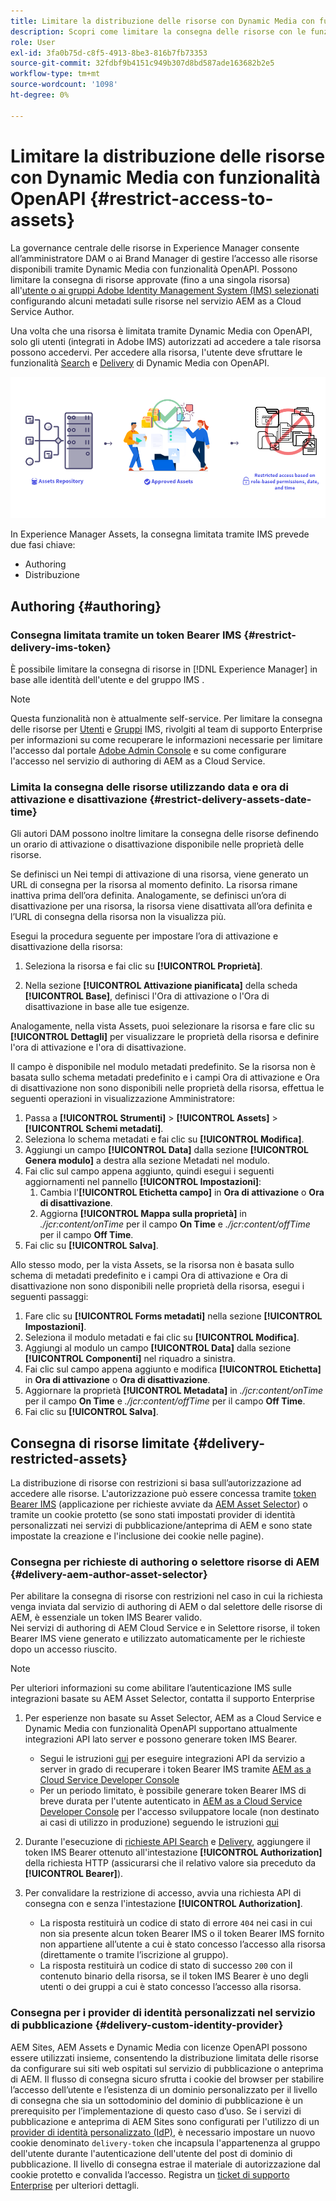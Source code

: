 ```yaml
---
title: Limitare la distribuzione delle risorse con Dynamic Media con funzionalità OpenAPI
description: Scopri come limitare la consegna delle risorse con le funzionalità OpenAPI.
role: User
exl-id: 3fa0b75d-c8f5-4913-8be3-816b7fb73353
source-git-commit: 32fdbf9b4151c949b307d8bd587ade163682b2e5
workflow-type: tm+mt
source-wordcount: '1098'
ht-degree: 0%

---
```


# Limitare la distribuzione delle risorse con Dynamic Media con funzionalità OpenAPI {#restrict-access-to-assets}

La governance centrale delle risorse in Experience Manager consente all’amministratore DAM o ai Brand Manager di gestire l’accesso alle risorse disponibili tramite Dynamic Media con funzionalità OpenAPI. Possono limitare la consegna di risorse approvate (fino a una singola risorsa) all&#39;[utente o ai gruppi Adobe Identity Management System (IMS) selezionati](https://helpx.adobe.com/in/enterprise/using/users.html#user-mgt-strategy) configurando alcuni metadati sulle risorse nel servizio AEM as a Cloud Service Author.

Una volta che una risorsa è limitata tramite Dynamic Media con OpenAPI, solo gli utenti (integrati in Adobe IMS) autorizzati ad accedere a tale risorsa possono accedervi. Per accedere alla risorsa, l&#39;utente deve sfruttare le funzionalità [Search](search-assets-api.md) e [Delivery](deliver-assets-apis.md) di Dynamic Media con OpenAPI.

![Accesso limitato alle risorse](/help/assets/assets/restricted-access.png)

In Experience Manager Assets, la consegna limitata tramite IMS prevede due fasi chiave:

* Authoring
* Distribuzione

## Authoring {#authoring}

### Consegna limitata tramite un token Bearer IMS {#restrict-delivery-ims-token}

È possibile limitare la consegna di risorse in [!DNL Experience Manager] in base alle identità dell&#39;utente e del gruppo IMS .

>[!NOTE]
>
> Questa funzionalità non è attualmente self-service. Per limitare la consegna delle risorse per [Utenti](https://helpx.adobe.com/in/enterprise/using/manage-directory-users.html) e [Gruppi](https://helpx.adobe.com/in/enterprise/using/user-groups.html) IMS, rivolgiti al team di supporto Enterprise per informazioni su come recuperare le informazioni necessarie per limitare l&#39;accesso dal portale [Adobe Admin Console](https://adminconsole.adobe.com/) e su come configurare l&#39;accesso nel servizio di authoring di AEM as a Cloud Service.

### Limita la consegna delle risorse utilizzando data e ora di attivazione e disattivazione {#restrict-delivery-assets-date-time}

Gli autori DAM possono inoltre limitare la consegna delle risorse definendo un orario di attivazione o disattivazione disponibile nelle proprietà delle risorse.

Se definisci un Nei tempi di attivazione di una risorsa, viene generato un URL di consegna per la risorsa al momento definito. La risorsa rimane inattiva prima dell’ora definita. Analogamente, se definisci un’ora di disattivazione per una risorsa, la risorsa viene disattivata all’ora definita e l’URL di consegna della risorsa non la visualizza più.

Esegui la procedura seguente per impostare l’ora di attivazione e disattivazione della risorsa:

1. Seleziona la risorsa e fai clic su **[!UICONTROL Proprietà]**.

1. Nella sezione **[!UICONTROL Attivazione pianificata]** della scheda **[!UICONTROL Base]**, definisci l&#39;Ora di attivazione o l&#39;Ora di disattivazione in base alle tue esigenze.

Analogamente, nella vista Assets, puoi selezionare la risorsa e fare clic su **[!UICONTROL Dettagli]** per visualizzare le proprietà della risorsa e definire l&#39;ora di attivazione e l&#39;ora di disattivazione.

Il campo è disponibile nel modulo metadati predefinito. Se la risorsa non è basata sullo schema metadati predefinito e i campi Ora di attivazione e Ora di disattivazione non sono disponibili nelle proprietà della risorsa, effettua le seguenti operazioni in visualizzazione Amministratore:

1. Passa a **[!UICONTROL Strumenti]** > **[!UICONTROL Assets]** > **[!UICONTROL Schemi metadati]**.
1. Seleziona lo schema metadati e fai clic su **[!UICONTROL Modifica]**.
1. Aggiungi un campo **[!UICONTROL Data]** dalla sezione **[!UICONTROL Genera modulo]** a destra alla sezione Metadati nel modulo.
1. Fai clic sul campo appena aggiunto, quindi esegui i seguenti aggiornamenti nel pannello **[!UICONTROL Impostazioni]**:
   1. Cambia l&#39;**[!UICONTROL Etichetta campo]** in **Ora di attivazione** o **Ora di disattivazione**.
   1. Aggiorna **[!UICONTROL Mappa sulla proprietà]** in _./jcr:content/onTime_ per il campo **On Time** e _./jcr:content/offTime_ per il campo **Off Time**.
1. Fai clic su **[!UICONTROL Salva]**.

Allo stesso modo, per la vista Assets, se la risorsa non è basata sullo schema di metadati predefinito e i campi Ora di attivazione e Ora di disattivazione non sono disponibili nelle proprietà della risorsa, esegui i seguenti passaggi:

1. Fare clic su **[!UICONTROL Forms metadati]** nella sezione **[!UICONTROL Impostazioni]**.
1. Seleziona il modulo metadati e fai clic su **[!UICONTROL Modifica]**.
1. Aggiungi al modulo un campo **[!UICONTROL Data]** dalla sezione **[!UICONTROL Componenti]** nel riquadro a sinistra.
1. Fai clic sul campo appena aggiunto e modifica **[!UICONTROL Etichetta]** in **Ora di attivazione** o **Ora di disattivazione**.
1. Aggiornare la proprietà **[!UICONTROL Metadata]** in _./jcr:content/onTime_ per il campo **On Time** e _./jcr:content/offTime_ per il campo **Off Time**.
1. Fai clic su **[!UICONTROL Salva]**.



## Consegna di risorse limitate {#delivery-restricted-assets}

La distribuzione di risorse con restrizioni si basa sull’autorizzazione ad accedere alle risorse. L&#39;autorizzazione può essere concessa tramite [token Bearer IMS](https://developer.adobe.com/developer-console/docs/guides/authentication/UserAuthentication/) (applicazione per richieste avviate da [AEM Asset Selector](https://experienceleague.adobe.com/en/docs/experience-manager-cloud-service/content/assets/manage/asset-selector/overview-asset-selector)) o tramite un cookie protetto (se sono stati impostati provider di identità personalizzati nei servizi di pubblicazione/anteprima di AEM e sono state impostate la creazione e l&#39;inclusione dei cookie nelle pagine).

### Consegna per richieste di authoring o selettore risorse di AEM {#delivery-aem-author-asset-selector}

Per abilitare la consegna di risorse con restrizioni nel caso in cui la richiesta venga inviata dal servizio di authoring di AEM o dal selettore delle risorse di AEM, è essenziale un token IMS Bearer valido.\
Nei servizi di authoring di AEM Cloud Service e in Selettore risorse, il token Bearer IMS viene generato e utilizzato automaticamente per le richieste dopo un accesso riuscito.

>[!NOTE]
>
>Per ulteriori informazioni su come abilitare l’autenticazione IMS sulle integrazioni basate su AEM Asset Selector, contatta il supporto Enterprise

1. Per esperienze non basate su Asset Selector, AEM as a Cloud Service e Dynamic Media con funzionalità OpenAPI supportano attualmente integrazioni API lato server e possono generare token IMS Bearer.
   * Segui le istruzioni [qui](https://experienceleague.adobe.com/en/docs/experience-manager-cloud-service/content/implementing/developing/generating-access-tokens-for-server-side-apis#the-server-to-server-flow) per eseguire integrazioni API da servizio a server in grado di recuperare i token Bearer IMS tramite [AEM as a Cloud Service Developer Console](https://experienceleague.adobe.com/en/docs/experience-manager-cloud-service/content/implementing/developing/development-guidelines#crxde-lite-and-developer-console)
   * Per un periodo limitato, è possibile generare token Bearer IMS di breve durata per l&#39;utente autenticato in [AEM as a Cloud Service Developer Console](https://experienceleague.adobe.com/en/docs/experience-manager-cloud-service/content/implementing/developing/development-guidelines#crxde-lite-and-developer-console) per l&#39;accesso sviluppatore locale (non destinato ai casi di utilizzo in produzione) seguendo le istruzioni [qui](https://experienceleague.adobe.com/en/docs/experience-manager-cloud-service/content/implementing/developing/generating-access-tokens-for-server-side-apis#developer-flow)

1. Durante l&#39;esecuzione di [richieste API Search](search-assets-api.md) e [Delivery](deliver-assets-apis.md), aggiungere il token IMS Bearer ottenuto all&#39;intestazione **[!UICONTROL Authorization]** della richiesta HTTP (assicurarsi che il relativo valore sia preceduto da **[!UICONTROL Bearer]**).

1. Per convalidare la restrizione di accesso, avvia una richiesta API di consegna con e senza l&#39;intestazione **[!UICONTROL Authorization]**.
   * La risposta restituirà un codice di stato di errore `404` nei casi in cui non sia presente alcun token Bearer IMS o il token Bearer IMS fornito non appartiene all’utente a cui è stato concesso l’accesso alla risorsa (direttamente o tramite l’iscrizione al gruppo).
   * La risposta restituirà un codice di stato di successo `200` con il contenuto binario della risorsa, se il token IMS Bearer è uno degli utenti o dei gruppi a cui è stato concesso l’accesso alla risorsa.

### Consegna per i provider di identità personalizzati nel servizio di pubblicazione {#delivery-custom-identity-provider}

AEM Sites, AEM Assets e Dynamic Media con licenze OpenAPI possono essere utilizzati insieme, consentendo la distribuzione limitata delle risorse da configurare sui siti web ospitati sul servizio di pubblicazione o anteprima di AEM. Il flusso di consegna sicuro sfrutta i cookie del browser per stabilire l’accesso dell’utente e l’esistenza di un dominio personalizzato per il livello di consegna che sia un sottodominio del dominio di pubblicazione è un prerequisito per l’implementazione di questo caso d’uso. Se i servizi di pubblicazione e anteprima di AEM Sites sono configurati per l&#39;utilizzo di un [provider di identità personalizzato (IdP)](https://experienceleague.adobe.com/en/docs/experience-manager-learn/cloud-service/authentication/saml-2-0), è necessario impostare un nuovo cookie denominato `delivery-token` che incapsula l&#39;appartenenza al gruppo dell&#39;utente durante l&#39;autenticazione dell&#39;utente del post di dominio di pubblicazione. Il livello di consegna estrae il materiale di autorizzazione dal cookie protetto e convalida l’accesso. Registra un [ticket di supporto Enterprise](/help/assets/dynamic-media-open-apis-overview.md#how-to-enable-the-dynamic-media-with-openapi-capabilities) per ulteriori dettagli.
